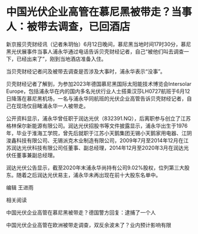 

# 中国光伏企业高管在慕尼黑被带走？当事人：被带去调查，已回酒店

新京报贝壳财经讯（记者朱玥怡）6月12日晚间，慕尼黑当地时间17时30分，慕尼黑光伏展事件当事人浦永华通过电话告诉贝壳财经记者，自己“被他们叫去调查一下，已经出来了”，刚到当地酒店准备入住。

当贝壳财经记者问及被带去调查是否涉及大事时，浦永华表示“没事”。

贝壳财经记者了解到，为参加2023年德国慕尼黑国际太阳能技术博览会Intersolar
Europe，包括浦永华在内的国内多名光伏行业人士搭乘汉莎LH0727航班于6月12日降落在慕尼黑机场，一名与浦永华同航班的光伏企业高管告诉贝壳财经记者，自己在现场仅目睹浦永华一人被带走。

公开资料显示，浦永华曾任职于润达光伏（832391.NQ），后离职参与创立了江苏格林保尔新能源有限公司。润达光伏招股书等文件披露显示，浦永华出生于1976年，毕业于淮海工学院，曾先后就职于江苏小天鹅集团无锡小天鹅家用电器、江阴浚鑫科技有限公司、无锡派克木业制造有限公司，2009年7月至2014年12月在江苏润达光伏科技有限公司任董事、副总经理，2014年12月至2020年3月在润达光伏任董事兼副总经理。

润达光伏公告显示，截至2020年末浦永华尚持有公司9.02%股权，位列第三大股东。随着之后润达光伏易主，浦永华未再出现在前十大股东名单中。

编辑 王进雨

相关阅读

中国光伏企业高管在慕尼黑被带走？德国警方回复：逮捕了一个人

中国光伏企业高管在欧洲被带走调查，双反余波未了？业内预计影响有限

